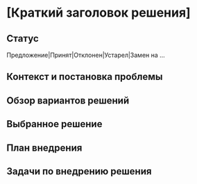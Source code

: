 # [Краткий заголовок решения]
## Статус
Предложение|Принят|Отклонен|Устарел|Замен на ...
## Контекст и постановка проблемы
## Обзор вариантов решений
## Выбранное решение
## План внедрения
## Задачи по внедрению решения

